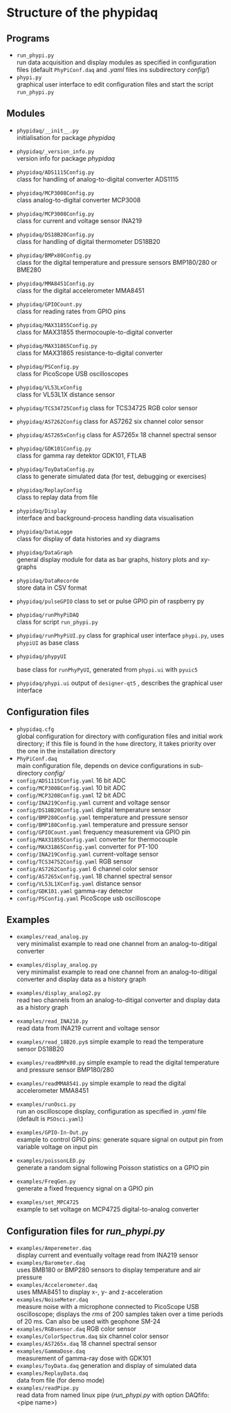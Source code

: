 # Structure of the phypidaq

## Programs

- `run_phypi.py`  
    run data acquisition and display modules as specified in configuration files (default `PhyPiConf.daq`
    and *.yaml* files ins subdirectory *config/*)
- `phypi.py`  
    graphical user interface to edit configuration files and start the script `run_phypi.py`

## Modules

- `phypidaq/__init__.py`  
   initialisation for package *phypidaq*

- `phypidaq/_version_info.py`  
    version info for package *phypidaq*

- `phypidaq/ADS1115Config.py`  
    class for handling of analog-to-digital converter ADS1115

- `phypidaq/MCP3008Config.py`  
    class analog-to-digital converter MCP3008

- `phypidaq/MCP3008Config.py`  
    class for current and voltage sensor INA219

- `phypidaq/DS18B20Config.py`  
    class for handling of digital thermometer DS18B20

- ``phypidaq/BMPx80Config.py``  
    class for the digital temperature and pressure sensors BMP180/280 or BME280

- ``phypidaq/MMA8451Config.py``  
    class for the digital accelerometer MMA8451

- `phypidaq/GPIOCount.py`  
    class for reading rates from GPIO pins

- `phypidaq/MAX31855Config.py`  
    class for MAX31855 thermocouple-to-digital converter

- `phypidaq/MAX31865Config.py`  
    class for MAX31865 resistance-to-digital converter

- `phypidaq/PSConfig.py`  
    class for PicoScope USB oscilloscopes

- `phypidaq/VL53LxConfig`  
    class for VL53L1X distance sensor

- `phypidaq/TCS34725Config`
    class for TCS34725 RGB color sensor

- `phypidaq/AS7262Config`
    class for AS7262 six channel color sensor

- `phypidaq/AS7265xConfig`
    class for AS7265x 18 channel spectral sensor

- `phypidaq/GDK101Config.py`  
    class for gamma ray detektor GDK101, FTLAB

- `phypidaq/ToyDataConfig.py`  
    class to generate simulated data (for test, debugging or exercises)

- `phypidaq/ReplayConfig`  
    class to replay data from file

- `phypidaq/Display`  
    interface and background-process handling data visualisation

- `phypidaq/DataLogge`  
    class for display of data histories and xy diagrams

- `phypidaq/DataGraph`  
    general display module for data as bar graphs, history plots and xy-graphs

- `phypidaq/DataRecorde`  
    store data in CSV format

- `phypidaq/pulseGPIO`
    class to set or pulse GPIO pin of raspberry py

- `phypidaq/runPhyPiDAQ`  
    class for script `run_phypi.py`

- `phypidaq/runPhyPiUI.py`
    class for graphical user interface `phypi.py`, uses `phypiUI` as base class

- `phypidaq/phypyUI`

    base class for `runPhyPyUI`, generated from `phypi.ui` with `pyuic5`

- `phypidaq/phypi.ui`
    output of `designer-qt5` , describes the graphical user interface

## Configuration files

- `phypidaq.cfg`  
     global configuration for directory with configuration files and initial work directory;
     if this file is found in the `home` directory, it takes priority over the one in the installation directory
- `PhyPiConf.daq`  
     main configuration file, depends on device configurations in sub-directory *config/*
- `config/ADS1115Config.yaml` 16 bit ADC
- `config/MCP3008Config.yaml` 10 bit ADC
- `config/MCP3208Config.yaml`  12 bit ADC
- `config/INA219Config.yaml` current and voltage sensor
- `config/DS18B20Config.yaml` digital temperature sensor
- `config/BMP280Config.yaml` temperature and pressure sensor
- `config/BMP180Config.yaml` temperature and pressure sensor
- `config/GPIOCount.yaml`  frequency measurement via GPIO pin
- `config/MAX31855Config.yaml` converter for thermocouple
- `config/MAX31865Config.yaml` converter for PT-100
- `config/INA219Config.yaml` current-voltage sensor
- `config/TCS34752Config.yaml` RGB sensor
- `config/AS7262Config.yaml` 6 channel color sensor
- `config/AS7265xConfig.yaml` 18 channel spectral sensor
- `config/VL53L1XConfig.yaml` distance sensor
- `config/GDK101.yaml` gamma-ray detector
- `config/PSConfig.yaml`  PicoScope usb oscilloscope

## Examples

- `examples/read_analog.py`  
    very minimalist example to read one channel from an analog-to-ditigal converter

- ``examples/display_analog.py``  
    very minimalist example to read one channel from an analog-to-ditigal converter and
    display data as a history graph

- ``examples/display_analog2.py``  
    read two channels from an analog-to-ditigal converter and
    display data as a history graph

- `examples/read_INA210.py`  
    read data from INA219 current and voltage sensor

- ``examples/read_18B20.py``s
     simple example to read the temperature sensor DS18B20

- ``examples/readBMPx80.py``
    simple example to read the digital temperature  and pressure sensor BMP180/280

- ``examples/readMMA8541.py``
    simple example to read the digital accelerometer MMA8451

- `examples/runOsci.py`  
    run an oscilloscope display, configuration as specified in *.yaml* file (default is `PSOsci.yaml`)

- `examples/GPIO-In-Out.py`  
    example to control  GPIO pins: generate square signal on output pin from variable voltage on input pin

- `examples/poissonLED.py`  
    generate a random signal following Poisson statistics on a GPIO pin

- `examples/FreqGen.py`  
    generate a fixed frequency signal on a GPIO pin  

- `examples/set_MPC4725`  
    example to set voltage on MCP4725 digital-to-analog converter

## Configuration files for *run_phypi.py*

- `examples/Amperemeter.daq`  
    display current and eventually voltage read from INA219 sensor
- ``examples/Barometer.daq``  
    uses BMB180 or BMP280 sensors to display temperature and air pressure
- ``examples/Accelerometer.daq``  
    uses MMA8451 to display x-, y- and z-acceleration
- ``examples/NoiseMeter.daq``  
    measure noise with a microphone connected to PicoScope USB oscilloscope;
     displays the *rms* of 200 samples taken over a time periods of 20 ms.
    Can also be used with geophone SM-24
- `examples/RGBsensor.daq`
    RGB color sensor
- `examples/ColorSpectrum.daq`
    six channel color sensor
- `examples/AS7265x.daq`
    18 channel spectral sensor
- `examples/GammaDose.daq`  
    measurement of gamma-ray dose with GDK101
- `examples/ToyData.daq`
    generation and display of simulated data  
- `examples/ReplayData.daq`  
    data from file (for demo mode)
- `examples/readPipe.py`  
    read data from named linux pipe (*run_phypi.py* with option DAQfifo: \<pipe name\>)
